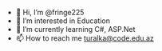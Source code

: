 - 👋 Hi, I’m @fringe225
- 👀 I’m interested in Education  
- 🌱 I’m currently learning C#, ASP.Net
- 📫 How to reach me turalka@code.edu.az

<!---
fringe225/fringe225 is a ✨ special ✨ repository because its `README.md` (this file) appears on your GitHub profile.
You can click the Preview link to take a look at your changes.
--->
